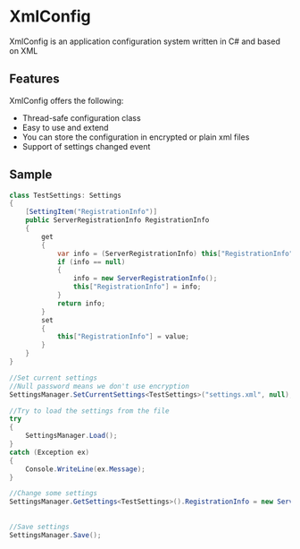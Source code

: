 XmlConfig
===============

XmlConfig is an application configuration system written in C# and based on XML

Features
----------

XmlConfig offers the following:

 - Thread-safe configuration class
 - Easy to use and extend
 - You can store the configuration in encrypted or plain xml files
 - Support of settings changed event

Sample
----------

``` csharp
class TestSettings: Settings
{
    [SettingItem("RegistrationInfo")]
    public ServerRegistrationInfo RegistrationInfo
    {
        get
        {
            var info = (ServerRegistrationInfo) this["RegistrationInfo"];
            if (info == null)
            {
                info = new ServerRegistrationInfo();
                this["RegistrationInfo"] = info;
            }
            return info;
        }
        set
        {
            this["RegistrationInfo"] = value;
        }
    }
}

//Set current settings 
//Null password means we don't use encryption
SettingsManager.SetCurrentSettings<TestSettings>("settings.xml", null);

//Try to load the settings from the file
try
{
    SettingsManager.Load();
}
catch (Exception ex)
{
    Console.WriteLine(ex.Message);
}

//Change some settings
SettingsManager.GetSettings<TestSettings>().RegistrationInfo = new ServerRegistrationInfo("user1",
                                                                                          "password1",
                                                                                          "http://google.com");
//Save settings                                                                                          
SettingsManager.Save();
```